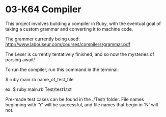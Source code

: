 03-K64 Compiler
===============

This project involves building a compiler in Ruby, with the eventual goal of taking a custom grammar and converting it to machine code.

The grammer currently being used: http://www.labouseur.com/courses/compilers/grammar.pdf


The Lexer is currently tentatively finished, and so now the mysteries of parsing await!



To run the compiler, run this command in the terminal:

$ ruby main.rb name_of_test_file

ex: $ ruby main.rb Test/test1.txt 



Pre-made test cases can be found in the ./Test/ folder. File names beginning with 'Y' will be successful, and file names that begin in 'N' will not.
